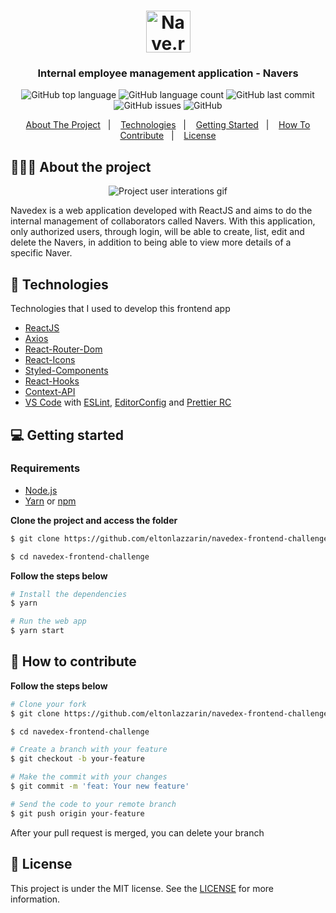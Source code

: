 <h1 align="center">
	<img alt="Nave.rs logo" src="https://github.com/eltonlazzarin/navedex-frontend-challenge/blob/master/src/assets/nave.png" height="67px" width="71px" />
</h1>

<h3 align="center">
  Internal employee management application - Navers
</h3>

<p align="center">
  <img alt="GitHub top language" src="https://img.shields.io/github/languages/top/eltonlazzarin/navedex-frontend-challenge">

  <img alt="GitHub language count" src="https://img.shields.io/github/languages/count/eltonlazzarin/navedex-frontend-challenge">

  <img alt="GitHub last commit" src="https://img.shields.io/github/last-commit/eltonlazzarin/navedex-frontend-challenge">

  <img alt="GitHub issues" src="https://img.shields.io/github/issues/eltonlazzarin/navedex-frontend-challenge">

  <img alt="GitHub" src="https://img.shields.io/github/license/eltonlazzarin/navedex-frontend-challenge">
</p>

<p align="center">
  <a href="#-about-the-project">About The Project</a>&nbsp;&nbsp;&nbsp;|&nbsp;&nbsp;&nbsp;
  <a href="#-technologies">Technologies</a>&nbsp;&nbsp;&nbsp;|&nbsp;&nbsp;&nbsp;
  <a href="#-getting-started">Getting Started</a>&nbsp;&nbsp;&nbsp;|&nbsp;&nbsp;&nbsp;
  <a href="#-how-to-contribute">How To Contribute</a>&nbsp;&nbsp;&nbsp;|&nbsp;&nbsp;&nbsp;
  <a href="#-license">License</a>
</p>

## 👨🏻‍💻 About the project

<p align="center">
<img alt="Project user interations gif" src="https://github.com/eltonlazzarin/navedex-frontend-challenge/blob/master/screenshots/navedex-user-interations.gif" />
</p>

<p>Navedex is a web application developed with ReactJS and aims to do the internal management of collaborators called Navers. With this application, only authorized users, through login, will be able to create, list, edit and delete the Navers, in addition to being able to view more details of a specific Naver.</p>

## 🚀 Technologies

Technologies that I used to develop this frontend app

- [ReactJS](https://nodejs.org/en)
- [Axios](https://github.com/axios/axios)
- [React-Router-Dom](https://reactrouter.com/web/guides/quick-start)
- [React-Icons](https://github.com/wwayne/react-tooltip)
- [Styled-Components](https://styled-components.com/docs/basics)
- [React-Hooks](https://reactjs.org/docs/hooks-intro.html)
- [Context-API](https://reactjs.org/docs/context.html)
- [VS Code](https://code.visualstudio.com) with [ESLint](https://eslint.org/docs/user-guide/getting-started), [EditorConfig](https://marketplace.visualstudio.com/items?itemName=EditorConfig.EditorConfig) and [Prettier RC](https://github.com/prettier/prettier)

## 💻 Getting started

### Requirements

- [Node.js](https://nodejs.org/en/)
- [Yarn](https://classic.yarnpkg.com/) or [npm](https://www.npmjs.com/)

**Clone the project and access the folder**

```bash
$ git clone https://github.com/eltonlazzarin/navedex-frontend-challenge.git

$ cd navedex-frontend-challenge
```

**Follow the steps below**

```bash
# Install the dependencies
$ yarn

# Run the web app
$ yarn start
```

## 🤔 How to contribute

**Follow the steps below**

```bash
# Clone your fork
$ git clone https://github.com/eltonlazzarin/navedex-frontend-challenge.git

$ cd navedex-frontend-challenge

# Create a branch with your feature
$ git checkout -b your-feature

# Make the commit with your changes
$ git commit -m 'feat: Your new feature'

# Send the code to your remote branch
$ git push origin your-feature
```

After your pull request is merged, you can delete your branch

## 📝 License

This project is under the MIT license. See the [LICENSE](https://github.com/eltonlazzarin/navedex-frontend-challenge/blob/master/LICENSE) for more information.
